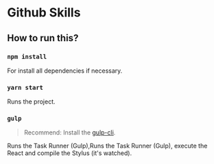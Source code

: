 # Github Skills

## How to run this?

### `npm install`

For install all dependencies if necessary.

### `yarn start`

Runs the project.

### `gulp`

> Recommend: Install the [gulp-cli](https://gulpjs.com/).

Runs the Task Runner (Gulp),Runs the Task Runner (Gulp), execute the React and compile the Stylus (it's watched).
